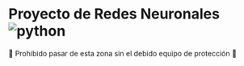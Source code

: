 # Proyecto de Redes Neuronales ![python](https://img.shields.io/badge/python-3670A0?style=for-the-badge&logo=python&logoColor=ffdd54)

:construction: Prohibido pasar de esta zona sin el debido equipo de protección :construction:
